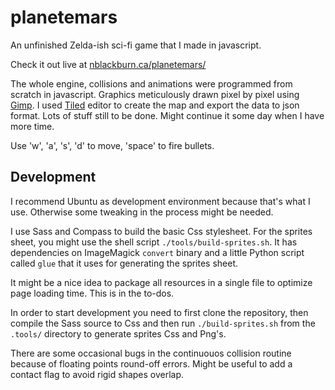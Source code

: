 # planetemars
An unfinished Zelda-ish sci-fi game that I made in javascript.

Check it out live at <a href="http://nblackburn.ca/planetemars/">nblackburn.ca/planetemars/</a>

The whole engine, collisions and animations were programmed from scratch in javascript. Graphics meticulously drawn pixel by pixel using <a href="https://www.gimp.org/">Gimp</a>. I used <a href="http://www.mapeditor.org/">Tiled</a> editor to create the map and export the data to json format. Lots of stuff still to be done. Might continue it some day when I have more time.

Use 'w', 'a', 's', 'd' to move, 'space' to fire bullets.

## Development

I recommend Ubuntu as development environment because that's what I use. Otherwise some tweaking in the process might be needed.

I use Sass and Compass to build the basic Css stylesheet. For the sprites sheet, you might use the shell script `./tools/build-sprites.sh`. It has dependencies on ImageMagick `convert` binary and a little Python script called `glue` that it uses for generating the sprites sheet.

It might be a nice idea to package all resources in a single file to optimize page loading time. This is in the to-dos.

In order to start development you need to first clone the repository, then compile the Sass source to Css and then run `./build-sprites.sh` from the `.tools/` directory to generate sprites Css and Png's.

There are some occasional bugs in the continuouos collision routine because of floating points round-off errors. Might be useful to add a contact flag to avoid rigid shapes overlap. 
